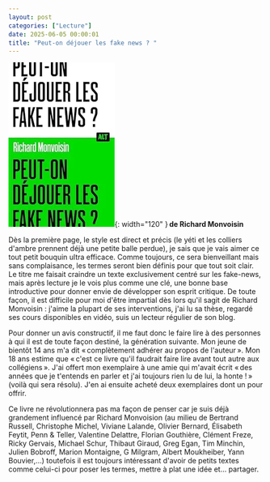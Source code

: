 ```yaml
---
layout: post
categories: ["Lecture"]
date: 2025-06-05 00:00:01
title: "Peut-on déjouer les fake news ? "
---
```


![couverture](/assets/images/couv_lecture/PeutOnDejouerFakeNews.webp){: width="120" } **de Richard Monvoisin**

Dès la première page, le style est direct et précis (le yéti et les colliers d'ambre prennent déjà une petite balle perdue), je sais que je vais aimer ce tout petit bouquin ultra efficace. Comme toujours, ce sera bienveillant mais sans complaisance, les termes seront bien définis pour que tout soit clair. Le titre me faisait craindre un texte exclusivement centré sur les fake-news, mais après lecture je le vois plus comme une clé, une bonne base introductive pour donner envie de développer son esprit critique. De toute façon, il est difficile pour moi d'être impartial dès lors qu'il sagit de Richard Monvoisin : j'aime la plupart de ses interventions, j'ai lu sa thèse, regardé ses cours disponibles en vidéo, suis un lecteur régulier de son blog.

Pour donner un avis constructif, il me faut donc le faire lire à des personnes à qui il est de toute façon destiné, la génération suivante. Mon jeune de bientôt 14 ans m'a dit « complètement adhérer au propos de l'auteur ». Mon 18 ans estime que « c'est ce livre qu'il faudrait faire lire avant tout autre aux collégiens ». J'ai offert mon exemplaire à une amie qui m'avait écrit « des années que je t'entends en parler et j'ai toujours rien lu de lui, la honte ! » (voilà qui sera résolu). J'en ai ensuite acheté deux exemplaires dont un pour offrir.

Ce livre ne révolutionnera pas ma façon de penser car je suis déjà grandement influencé par Richard Monvoision (au milieu de Bertrand Russell, Christophe Michel, Viviane Lalande, Olivier Bernard, Élisabeth Feytit, Penn & Teller, Valentine Delattre, Florian Gouthière, Clément Freze, Ricky Gervais, Michael Schur, Thibaut Giraud, Greg Egan, Tim Minchin, Julien Bobroff, Marion Montaigne, G Milgram, Albert Moukheiber, Yann Bouvier,…) toutefois il est toujours intéressant d'avoir de petits textes comme celui-ci pour poser les termes, mettre à plat une idée et… partager.
